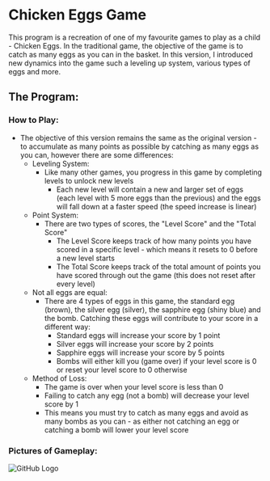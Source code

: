 # Chicken Eggs Game
This program is a recreation of one of my favourite games to play as a child - Chicken Eggs. In the traditional game, the objective of the game is to catch as many eggs as you can in the basket. In this version, I introduced new dynamics into the game such a leveling up system, various types of eggs and more.

## The Program:
### How to Play:
* The objective of this version remains the same as the original version - to accumulate as many points as possible by catching as many eggs as you can, however there are some differences:
	* Leveling System:
		* Like many other games, you progress in this game by completing levels to unlock new levels
			* Each new level will contain a new and larger set of eggs (each level with 5 more eggs than the previous) and the eggs will fall down at a faster speed (the speed increase is linear)
	* Point System:
		* There are two types of scores, the "Level Score" and the "Total Score"
			* The Level Score keeps track of how many points you have scored in a specific level - which means it resets to 0 before a new level starts
			* The Total Score keeps track of the total amount of points you have scored through out the game (this does not reset after every level)
	* Not all eggs are equal:
		* There are 4 types of eggs in this game, the standard egg (brown), the silver egg (silver), the sapphire egg (shiny blue) and the bomb. Catching these eggs will contribute to your score in a different way:
			* Standard eggs will increase your score by 1 point
			* Silver eggs will increase your score by 2 points
			* Sapphire eggs will increase your score by 5 points
			* Bombs will either kill you (game over) if your level score is 0 or reset your level score to 0 otherwise
	* Method of Loss:
		* The game is over when your level score is less than 0
		* Failing to catch any egg (not a bomb) will decrease your level score by 1
		* This means you must try to catch as many eggs and avoid as many bombs as you can - as either not catching an egg or catching a bomb will lower your level score
### Pictures of Gameplay:
![GitHub Logo](images/BrownScreenshot)


